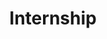 ---
tags: work
company: Royaah Services
location: Puchong
title: Internship
duration: December 2014 - March 2015
details: Worked on a university searching portal - [findcourse.net](https://findcourse.net). Designed icons, logos, posters, and other digital assets. Created illustrations for print media marketing materials.
---